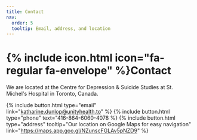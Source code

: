 ```yaml
---
title: Contact
nav:
  order: 5
  tooltip: Email, address, and location
---
```


# {% include icon.html icon="fa-regular fa-envelope" %}Contact

We are located at the Centre for Depression & Suicide Studies at St. Michel's Hospital in Toronto, Canada. 

{%
  include button.html
  type="email"
  link="katharine.dunlop@unityhealth.to"
%}
{%
  include button.html
  type="phone"
  text="416-864-6060-4078
%}
{%
  include button.html
  type="address"
  tooltip="Our location on Google Maps for easy navigation"
  link="https://maps.app.goo.gl/NZunscFGLAv5pNZD9"
%}
